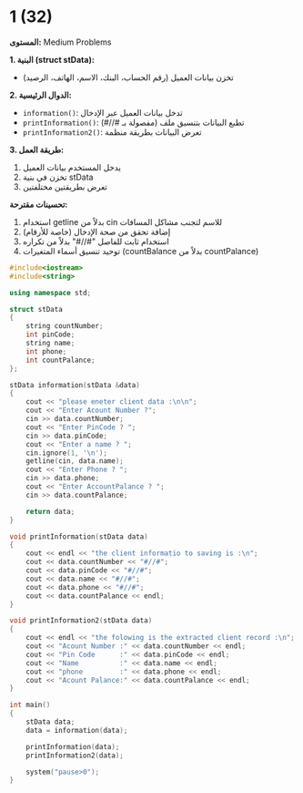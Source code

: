 # 1 (32)

**المستوى:** Medium Problems

**1. البنية (struct stData):**
- تخزن بيانات العميل (رقم الحساب، البنك، الاسم، الهاتف، الرصيد)

**2. الدوال الرئيسية:**
- `information()`: تدخل بيانات العميل عبر الإدخال
- `printInformation()`: تطبع البيانات بتنسيق ملف (مفصولة بـ #//#)
- `printInformation2()`: تعرض البيانات بطريقة منظمة

**3. طريقة العمل:**
1. يدخل المستخدم بيانات العميل
2. تخزن في بنية stData
3. تعرض بطريقتين مختلفتين

**تحسينات مقترحة:**
1. استخدام getline بدلاً من cin للاسم لتجنب مشاكل المسافات
2. إضافة تحقق من صحة الإدخال (خاصة للأرقام)
3. استخدام ثابت للفاصل "#//#" بدلاً من تكراره
4. توحيد تنسيق أسماء المتغيرات (countBalance بدلاً من countPalance)

```cpp
#include<iostream>
#include<string>

using namespace std;

struct stData
{
	string countNumber;
	int pinCode;
	string name;
	int phone;
	int countPalance;
};

stData information(stData &data)
{
	cout << "please eneter client data :\n\n";
	cout << "Enter Acount Number ?";
	cin >> data.countNumber;
	cout << "Enter PinCode ? ";
	cin >> data.pinCode;
	cout << "Enter a name ? ";
	cin.ignore(1, '\n');
	getline(cin, data.name);
	cout << "Enter Phone ? ";
	cin >> data.phone;
	cout << "Enter AccountPalance ? ";
	cin >> data.countPalance;

	return data;
}

void printInformation(stData data)
{
	cout << endl << "the client informatio to saving is :\n";
	cout << data.countNumber << "#//#";
	cout << data.pinCode << "#//#";
	cout << data.name << "#//#";
	cout << data.phone << "#//#";
	cout << data.countPalance << endl;
}

void printInformation2(stData data)
{
	cout << endl << "the folowing is the extracted client record :\n";
	cout << "Acount Number :" << data.countNumber << endl;
	cout << "Pin Code      :" << data.pinCode << endl;
	cout << "Name          :" << data.name << endl;
	cout << "phone         :" << data.phone << endl;
	cout << "Acount Palance:" << data.countPalance << endl;
}

int main() 
{
	stData data;
	data = information(data);

	printInformation(data);
	printInformation2(data);

	system("pause>0");
}
```